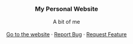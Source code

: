 <div align="center">
  
  
  

  <h3 align="center">My Personal Website</h3>

  <p align="center">
    A bit of me
    <br />
    <br />
    <a href="https://doubleffe.github.io/MyWebsite/">Go to the website</a>
    ·
    <a href="https://github.com/DoublEffe/MyWebsite/issues">Report Bug</a>
    ·
    <a href="https://github.com/DoublEffe/MyWebsite/issues">Request Feature</a>
  </p>
</div>
